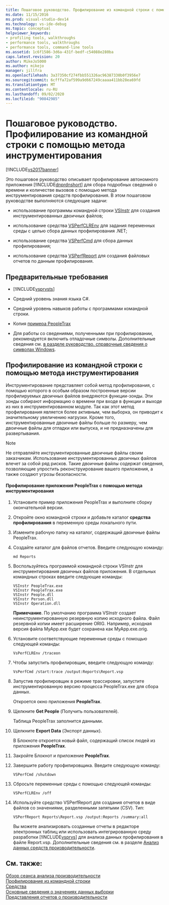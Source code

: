 ```yaml
---
title: Пошаговое руководство. Профилирование из командной строки с помощью метода инструментирования | Документы Майкрософт
ms.date: 11/15/2016
ms.prod: visual-studio-dev14
ms.technology: vs-ide-debug
ms.topic: conceptual
helpviewer_keywords:
- profiling tools, walkthroughs
- performance tools, walkthroughs
- performance tools, command-line tools
ms.assetid: 1c6f1586-3d6a-431f-bedf-c54088e280ba
caps.latest.revision: 20
author: MikeJo5000
ms.author: mikejo
manager: jillfra
ms.openlocfilehash: 3a37350cf274fbb551326ac96387330b0f3956e7
ms.sourcegitcommit: 6cfffa72af599a9d667249caaaa411bb28ea69fd
ms.translationtype: MT
ms.contentlocale: ru-RU
ms.lasthandoff: 09/02/2020
ms.locfileid: "90842985"
---
```

# <a name="walkthrough-command-line-profiling-using-instrumentation"></a>Пошаговое руководство. Профилирование из командной строки с помощью метода инструментирования
[!INCLUDE[vs2017banner](../includes/vs2017banner.md)]

Это пошаговое руководство описывает профилирование автономного приложения [!INCLUDE[dnprdnshort](../includes/dnprdnshort-md.md)] для сбора подробных сведений о времени и количестве вызовов с помощью метода инструментирования средств профилирования. В этом пошаговом руководстве выполняются следующие задачи:  
  
- использование программы командной строки [VSInstr](../profiling/vsinstr.md) для создания инструментированных двоичных файлов;  
  
- использование средства [VSPerfCLREnv](../profiling/vsperfclrenv.md) для задания переменных среды с целью сбора данных профилирования .NET;  
  
- использование средства [VSPerfCmd](../profiling/vsperfcmd.md) для сбора данных профилирования;  
  
- использование средства [VSPerfReport](../profiling/vsperfreport.md) для создания файловых отчетов по данным профилирования.  
  
## <a name="prerequisites"></a>Предварительные требования  
  
- [!INCLUDE[vsprvsts](../includes/vsprvsts-md.md)]  
  
- Средний уровень знания языка C#.  
  
- Средний уровень навыков работы с программами командной строки.  
  
- Копия [примера PeopleTrax](../profiling/peopletrax-sample-profiling-tools.md)  
  
- Для работы со сведениями, полученными при профилировании, рекомендуется включить отладочные символы. Дополнительные сведения см. [в разделе руководство. справочные сведения о символах Windows](../profiling/how-to-reference-windows-symbol-information.md).  
  
## <a name="command-line-profiling-using-the-instrumentation-method"></a>Профилирование из командной строки с помощью метода инструментирования  
 Инструментирование представляет собой метод профилирования, с помощью которого в особым образом построенные версии профилируемых двоичных файлов внедряются функции-зонды. Эти зонды собирают информацию о времени при входе в функции и выходе из них в инструментированном модуле. Так как этот метод профилирования является более активным, чем выборка, он приводит к значительному увеличению нагрузки. Кроме того, инструментированные двоичные файлы больше по размеру, чем двоичные файлы для отладки или выпуска, и не предназначены для развертывания.  
  
> [!NOTE]
> Не отправляйте инструментированные двоичные файлы своим заказчикам. Использование инструментированных двоичных файлов влечет за собой ряд рисков. Такие двоичные файлы содержат сведения, позволяющие упростить реконструирование вашего приложения, а также создают угрозы безопасности.  
  
#### <a name="to-profile-the-peopletrax-application-by-using-the-instrumentation-method"></a>Профилирование приложения PeopleTrax с помощью метода инструментирования  
  
1. Установите пример приложения PeopleTrax и выполните сборку окончательной версии.  
  
2. Откройте окно командной строки и добавьте каталог **средства профилирования** в переменную среды локального пути.  
  
3. Измените рабочую папку на каталог, содержащий двоичные файлы PeopleTrax.  
  
4. Создайте каталог для файлов отчетов. Введите следующую команду:  
  
    ```  
    md Reports  
    ```  
  
5. Воспользуйтесь программой командной строки VSInstr для инструментирования двоичных файлов приложения. В отдельных командных строках введите следующие команды:  
  
    ```  
    VSInstr PeopleTrax.exe  
    VSInstr PeopleTrax.exe  
    VSInstr People.dll  
    VSInstr Person.dll  
    VSInstr Operation.dll  
    ```  
  
     **Примечание**. По умолчанию программа VSInstr создает неинструментированную резервную копию исходного файла. Файл резервной копии имеет расширение ORIG. Например, исходная версия файла MyApp.exe будет сохранена как MyApp.exe.orig.  
  
6. Установите соответствующие переменные среды с помощью следующей команды:  
  
    ```  
    VsPerfCLREnv /traceon  
    ```  
  
7. Чтобы запустить профилировщик, введите следующую команду:  
  
    ```  
    VsPerfCmd /start:trace /output:Reports\Report.vsp  
    ```  
  
8. Запустив профилировщик в режиме трассировки, запустите инструментированную версию процесса PeopleTrax.exe для сбора данных.  
  
     Откроется окно приложения **PeopleTrax**.  
  
9. Щелкните **Get People** (Получить пользователей).  
  
     Таблица PeopleTrax заполнится данными.  
  
10. Щелкните **Export Data** (Экспорт данных).  
  
     В Блокноте откроется новый файл, содержащий список людей из приложения **PeopleTrax**.  
  
11. Закройте Блокнот и приложение **PeopleTrax**.  
  
12. Завершите работу профилировщика. Введите следующую команду:  
  
    ```  
    VSPerfCmd /shutdown  
    ```  
  
13. Сбросьте переменные среды с помощью следующей команды:  
  
    ```  
    VSPerfCLREnv /off  
    ```  
  
14. Используйте средство VSPerfReport для создания отчетов в виде файлов со значениями, разделенными запятыми (CSV). Тип:  
  
    ```  
    VSPerfReport Reports\Report.vsp /output:Reports /summary:all  
    ```  
  
     Вы можете анализировать созданные отчеты в редакторе электронных таблиц или использовать интегрированную среду разработки [!INCLUDE[vsprvs](../includes/vsprvs-md.md)] для анализа данных профилирования в файле Report.vsp. Дополнительные сведения см. в разделе [Анализ данных средств производительности](../profiling/analyzing-performance-tools-data.md).  
  
## <a name="see-also"></a>См. также:  
 [Обзор сеанса анализа производительности](../profiling/performance-session-overview.md)   
 [Профилирование из командной строки](../profiling/using-the-profiling-tools-from-the-command-line.md)   
 [Средства](../profiling/vsperfcmd.md)   
 [Основные сведения о значениях данных выборки](../profiling/understanding-sampling-data-values.md)   
 [Представления отчетов о производительности](../profiling/performance-report-views.md)
